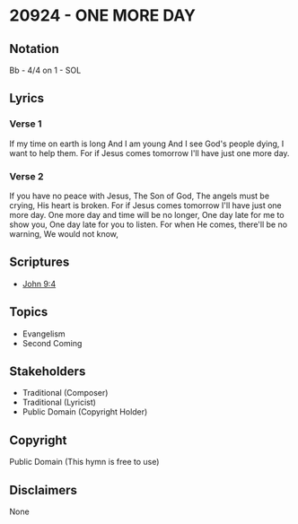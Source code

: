# 20924 - ONE MORE DAY

## Notation

Bb - 4/4 on 1 - SOL

## Lyrics

### Verse 1

If my time on earth is long And I am young And I see God's people dying, I want to help them. For if Jesus comes tomorrow I'll have just one more day.

### Verse 2

If you have no peace with Jesus, The Son of God, The angels must be crying, His heart is broken. For if Jesus comes tomorrow I'll have just one more day.  One more day and time will be no longer, One day late for me to show you, One day late for you to listen. For when He comes, there'll be no warning, We would not know, 


## Scriptures

- [John 9:4](https://www.biblegateway.com/passage/?search=John%209%3A4)

## Topics

- Evangelism
- Second Coming

## Stakeholders

- Traditional (Composer)
- Traditional (Lyricist)
- Public Domain (Copyright Holder)

## Copyright

Public Domain
(This hymn is free to use)

## Disclaimers

None

